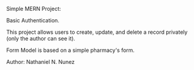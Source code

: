 Simple MERN Project:

Basic Authentication.

This project allows users to create, update, and delete a record privately (only the author can see it).

Form Model is based on a simple pharmacy's form.


Author: Nathaniel N. Nunez
